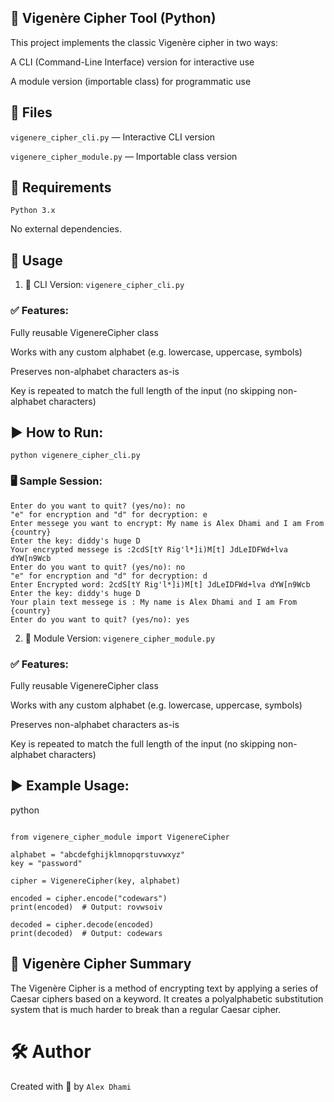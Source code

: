 ## 🔐 Vigenère Cipher Tool (Python)
This project implements the classic Vigenère cipher in two ways:

A CLI (Command-Line Interface) version for interactive use

A module version (importable class) for programmatic use

## 📁 Files
```vigenere_cipher_cli.py``` — Interactive CLI version

```vigenere_cipher_module.py``` — Importable class version 

## 🧪 Requirements
```Python 3.x```

No external dependencies.

## 🚀 Usage
1. 🔸 CLI Version: ```vigenere_cipher_cli.py```
   
### ✅ Features:
Fully reusable VigenereCipher class

Works with any custom alphabet (e.g. lowercase, uppercase, symbols)

Preserves non-alphabet characters as-is

Key is repeated to match the full length of the input (no skipping non-alphabet characters)

## ▶️ How to Run:

```python vigenere_cipher_cli.py```
### 🖥️ Sample Session:

```
Enter do you want to quit? (yes/no): no
"e" for encryption and "d" for decryption: e
Enter messege you want to encrypt: My name is Alex Dhami and I am From {country}
Enter the key: diddy's huge D
Your encrypted messege is :2cdS[tY Rig'l*]i)M[t] JdLeIDFWd+lva dYW[n9Wcb
Enter do you want to quit? (yes/no): no
"e" for encryption and "d" for decryption: d
Enter Encrypted word: 2cdS[tY Rig'l*]i)M[t] JdLeIDFWd+lva dYW[n9Wcb
Enter the key: diddy's huge D
Your plain text messege is : My name is Alex Dhami and I am From {country}
Enter do you want to quit? (yes/no): yes  
```
2. 🔸 Module Version: ```vigenere_cipher_module.py```

### ✅ Features:
Fully reusable VigenereCipher class

Works with any custom alphabet (e.g. lowercase, uppercase, symbols)

Preserves non-alphabet characters as-is

Key is repeated to match the full length of the input (no skipping non-alphabet characters)

## ▶️ Example Usage:
python
```

from vigenere_cipher_module import VigenereCipher

alphabet = "abcdefghijklmnopqrstuvwxyz"
key = "password"

cipher = VigenereCipher(key, alphabet)

encoded = cipher.encode("codewars")
print(encoded)  # Output: rovwsoiv

decoded = cipher.decode(encoded)
print(decoded)  # Output: codewars
```

## 🧠 Vigenère Cipher Summary
The Vigenère Cipher is a method of encrypting text by applying a series of Caesar ciphers based on a keyword. It creates a polyalphabetic substitution system that is much harder to break than a regular Caesar cipher.

# 🛠️ Author
Created with 🧠 by ``Alex Dhami``

